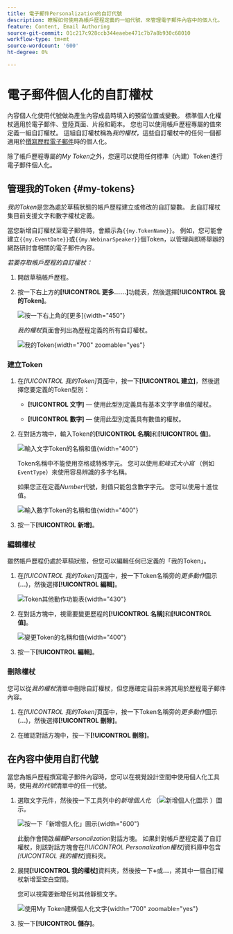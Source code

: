 ```yaml
---
title: 電子郵件Personalization的自訂代號
description: 瞭解如何使用為帳戶歷程定義的一組代號，來管理電子郵件內容中的個人化。
feature: Content, Email Authoring
source-git-commit: 01c217c928ccb344eaebe471c7b7a8b930c68010
workflow-type: tm+mt
source-wordcount: '600'
ht-degree: 0%

---
```


# 電子郵件個人化的自訂權杖

內容個人化使用代號做為產生內容成品時填入的預留位置或變數。 標準個人化權杖適用於電子郵件、登陸頁面、片段和範本。 您也可以使用帳戶歷程專屬的值來定義一組自訂權杖。 這組自訂權杖稱為&#x200B;_我的權杖_，這些自訂權杖中的任何一個都適用於[撰寫歷程電子郵件](./email-authoring.md#content-authoring---personalization)時的個人化。

除了帳戶歷程專屬的&#x200B;_My Token_&#x200B;之外，您還可以使用任何標準（內建）Token進行電子郵件個人化。

## 管理我的Token {#my-tokens}

_我的Token_&#x200B;是您為處於草稿狀態的帳戶歷程建立或修改的自訂變數。 此自訂權杖集目前支援文字和數字權杖定義。

當您新增自訂權杖至電子郵件時，會顯示為`{{my.TokenName}}`。 例如，您可能會建立`{{my.EventDate}}`或`{{my.WebinarSpeaker}}`個Token，以管理與即將舉辦的網路研討會相關的電子郵件內容。

_若要存取帳戶歷程的自訂權杖：_

1. 開啟草稿帳戶歷程。

1. 按一下右上方的&#x200B;**[!UICONTROL 更多……]**&#x200B;功能表，然後選擇&#x200B;**[!UICONTROL 我的Token]**。

   ![按一下右上角的[更多]](../journeys/assets/account-journey-draft-more-menu.png){width="450"}

   _我的權杖_&#x200B;頁面會列出為歷程定義的所有自訂權杖。

   ![我的Token](./assets/my-tokens-list-page.png){width="700" zoomable="yes"}

### 建立Token

1. 在&#x200B;_[!UICONTROL 我的Token]_&#x200B;頁面中，按一下&#x200B;**[!UICONTROL 建立]**，然後選擇您要定義的Token型別：

   * **[!UICONTROL 文字]** — 使用此型別定義具有基本文字字串值的權杖。

   * **[!UICONTROL 數字]** — 使用此型別定義具有數值的權杖。

1. 在對話方塊中，輸入Token的&#x200B;**[!UICONTROL 名稱]**&#x200B;和&#x200B;**[!UICONTROL 值]**。

   ![輸入文字Token的名稱和值](./assets/my-tokens-create-text-token-dialog.png){width="400"}

   Token名稱中不能使用空格或特殊字元。 您可以使用&#x200B;_駝峰式大小寫_ （例如`EventType`）來使用容易辨識的多字名稱。

   如果您正在定義&#x200B;_Number_&#x200B;代號，則值只能包含數字字元。 您可以使用十進位值。

   ![輸入數字Token的名稱和值](./assets/my-tokens-create-number-token-dialog.png){width="400"}

1. 按一下&#x200B;**[!UICONTROL 新增]**。

### 編輯權杖

雖然帳戶歷程仍處於草稿狀態，但您可以編輯任何已定義的「我的Token」。

1. 在&#x200B;_[!UICONTROL 我的Token]_&#x200B;頁面中，按一下Token名稱旁的&#x200B;_更多動作_&#x200B;圖示(**...**)，然後選擇&#x200B;**[!UICONTROL 編輯]**。

   ![Token其他動作功能表](./assets/my-tokens-more-actions.png){width="430"}

1. 在對話方塊中，視需要變更歷程的&#x200B;**[!UICONTROL 名稱]**&#x200B;和&#x200B;**[!UICONTROL 值]**。

   ![變更Token的名稱和值](./assets/my-tokens-edit-text-token-dialog.png){width="400"}

1. 按一下&#x200B;**[!UICONTROL 編輯]**。

### 刪除權杖

您可以從&#x200B;_我的權杖_&#x200B;清單中刪除自訂權杖，但您應確定目前未將其用於歷程電子郵件內容。

1. 在&#x200B;_[!UICONTROL 我的Token]_&#x200B;頁面中，按一下Token名稱旁的&#x200B;_更多動作_&#x200B;圖示(**...**)，然後選擇&#x200B;**[!UICONTROL 刪除]**。

1. 在確認對話方塊中，按一下&#x200B;**[!UICONTROL 刪除]**。

## 在內容中使用自訂代號

當您為帳戶歷程撰寫電子郵件內容時，您可以在視覺設計空間中使用個人化工具時，使用&#x200B;_我的代號_&#x200B;清單中的任一代號。

1. 選取文字元件，然後按一下工具列中的&#x200B;_新增個人化_ （![新增個人化圖示](../../assets/do-not-localize/icon-personalization-field.svg) ）圖示。

   ![按一下「新增個人化」圖示](./assets/email-personalize-text.png){width="600"}

   此動作會開啟&#x200B;_編輯Personalization_&#x200B;對話方塊。 如果針對帳戶歷程定義了自訂權杖，則該對話方塊會在&#x200B;_[!UICONTROL Personalization權杖]_&#x200B;資料庫中包含&#x200B;_[!UICONTROL 我的權杖]_&#x200B;資料夾。

1. 展開&#x200B;**[!UICONTROL 我的權杖]**&#x200B;資料夾，然後按一下&#x200B;**+**&#x200B;或&#x200B;**...**，將其中一個自訂權杖新增至空白空間。

   您可以視需要新增任何其他靜態文字。

   ![使用My Token建構個人化文字](./assets/personalization-edit-dialog-my-tokens.png){width="700" zoomable="yes"}

1. 按一下&#x200B;**[!UICONTROL 儲存]**。
